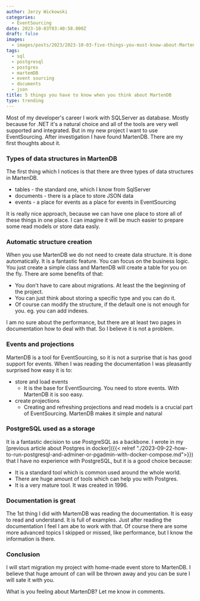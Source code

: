 ```yaml
---
author: Jerzy Wickowski
categories:
  - EventSourcing
date: 2023-10-03T03:40:58.000Z
draft: false
images:
  - images/posts/2023/2023-10-03-five-things-you-must-know-about-MartenDB.png
tags:
  - sql
  - postgresql
  - postgres
  - martemDB
  - event sourcing
  - documents
  - json
title: 5 things you have to know when you think about MartenDB
type: trending
---
```


Most of my developer's career I work with SQLServer as database. Mostly because for .NET it's a natural choice and all of the tools are very well supported and integrated. But in my new project I want to use EventSourcing. After investigation I have found MartenDB. There are my first thoughts about it.

### Types of data structures in MartenDB
The first thing which I notices is that there are three types of data structures in MartenDB. 
- tables - the standard one, which I know from SqlServer
- documents - there is a place to store JSON data
- events - a place for events as a place for events in EventSourcing

It is really nice approach, because we can have one place to store all of these things in one place. 
I can imagine it will be much easier to prepare some read models or store data easly.

### Automatic structure creation
When you use MartenDB we do not need to create data structure. It is done automatically. It is a fantastic feature. You can focus on the business logic. You just create a simple class and MartenDB will create a table for you on the fly. There are some benefits of that:

- You don't have to care about migrations. At least the the beginning of the project.
- You can just think about storing a specific type and you can do it.
- Of course can modify the structure, if the default one is not enough for you. eg. you can add indexes.

I am no sure about the performance, but there are at least two pages in documentation how to deal with that. So I believe it is not a problem. 

### Events and projections
MartenDB is a tool for EventSourcing, so it is not a surprise that is has good support for events. When I was reading the documentation I was pleasantly surprised how easy it is to:
- store and load events
  - It is the base for EventSourcing. You need to store events. With MartenDB it is soo easy.
- create projections 
  - Creating and refreshing projections and read models is a crucial part of EventSourcing. MartenDB makes it simple and natural

### PostgreSQL used as a storage
It is a fantastic decision to use PostgreSQL as a backbone. I wrote in my [previous article about Postgres in docker]({{< relref "./2023-09-22-how-to-run-postgresql-and-adminer-or-pgadmin-with-docker-compose.md">}}) that I have no experience with PostgreSQL, but it is a good choice because:
- It is a standard tool which is common used around the whole world.
- There are huge amount of tools which can help you with Postgres.
- It is a very mature tool. It was created in 1996.

### Documentation is great
The 1st thing I did with MartemDB was reading the documentation. It is easy to read and understand. It is full of examples. Just after reading the documentation I feel I am abe to work with that. Of course there are some more advanced topics I skipped or missed, like performance, but I know the information is there.

### Conclusion
I will start migration my project with home-made event store to MartenDB. I believe that huge amount of can will be thrown away and you can be sure I will sate it with you.

What is you feeling about MartenDB? Let me know in comments.
